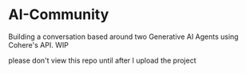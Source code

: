 # AI-Community
Building a conversation based around two Generative AI Agents using Cohere's API. WIP

please don't view this repo until after I upload the project
